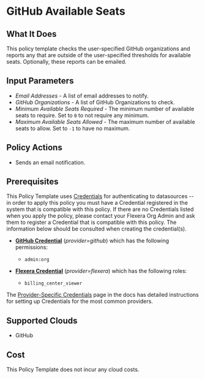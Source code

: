 # GitHub Available Seats

## What It Does

This policy template checks the user-specified GitHub organizations and reports any that are outside of the user-specified thresholds for available seats. Optionally, these reports can be emailed.

## Input Parameters

- *Email Addresses* - A list of email addresses to notify.
- *GitHub Organizations* - A list of GitHub Organizations to check.
- *Minimum Available Seats Required* - The minimum number of available seats to require. Set to `0` to not require any minimum.
- *Maximum Available Seats Allowed* - The maximum number of available seats to allow. Set to `-1` to have no maximum.

## Policy Actions

- Sends an email notification.

## Prerequisites

This Policy Template uses [Credentials](https://docs.flexera.com/flexera/EN/Automation/ManagingCredentialsExternal.htm) for authenticating to datasources -- in order to apply this policy you must have a Credential registered in the system that is compatible with this policy. If there are no Credentials listed when you apply the policy, please contact your Flexera Org Admin and ask them to register a Credential that is compatible with this policy. The information below should be consulted when creating the credential(s).

- [**GitHub Credential**](https://docs.flexera.com/flexera/EN/Automation/GenericCredentials.htm#automationadmin_1982464505_1121389) (*provider=github*) which has the following permissions:
  - `admin:org`

- [**Flexera Credential**](https://docs.flexera.com/flexera/EN/Automation/ProviderCredentials.htm) (*provider=flexera*) which has the following roles:
  - `billing_center_viewer`

The [Provider-Specific Credentials](https://docs.flexera.com/flexera/EN/Automation/ProviderCredentials.htm) page in the docs has detailed instructions for setting up Credentials for the most common providers.

## Supported Clouds

- GitHub

## Cost

This Policy Template does not incur any cloud costs.
